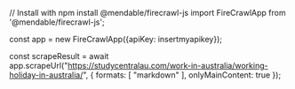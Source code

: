 // Install with npm install @mendable/firecrawl-js
import FireCrawlApp from '@mendable/firecrawl-js';

const app = new FireCrawlApp({apiKey: insertmyapikey});

const scrapeResult = await app.scrapeUrl("https://studycentralau.com/work-in-australia/working-holiday-in-australia/", {
	formats: [ "markdown" ],
	onlyMainContent: true
});